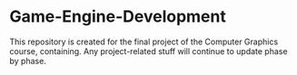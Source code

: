 # Game-Engine-Development
This repository is created for the final project of the Computer Graphics course, containing. Any project-related stuff will continue to update phase by phase.
